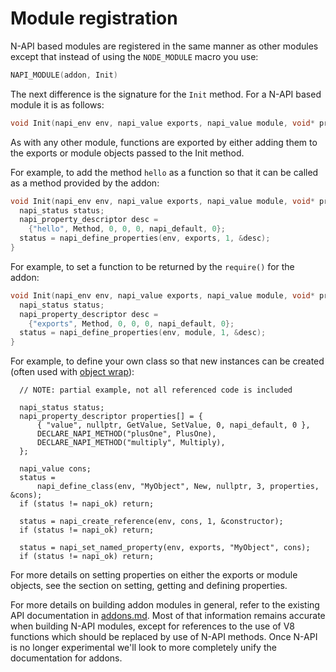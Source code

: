 # Module registration

N-API based modules are registered in the same manner as other modules
except that instead of using the `NODE_MODULE` macro you use:

```C
NAPI_MODULE(addon, Init)
```

The next difference is the signature for the `Init` method.  For a N-API
based module it is as follows:

```C
void Init(napi_env env, napi_value exports, napi_value module, void* priv);
```

As with any other module, functions are exported by either adding them to
the exports or module objects passed to the Init method.

For example, to add the method `hello` as a function so that it can be called
as a method provided by the addon:

```C
void Init(napi_env env, napi_value exports, napi_value module, void* priv) {
  napi_status status;
  napi_property_descriptor desc =
    {"hello", Method, 0, 0, 0, napi_default, 0};
  status = napi_define_properties(env, exports, 1, &desc);
}
```

For example, to set a function to be returned by the `require()` for the addon:

```C
void Init(napi_env env, napi_value exports, napi_value module, void* priv) {
  napi_status status;
  napi_property_descriptor desc =
    {"exports", Method, 0, 0, 0, napi_default, 0};
  status = napi_define_properties(env, module, 1, &desc);
}
```

For example, to define your own class so that new instances can be created
(often used with [object wrap]()):

```
  // NOTE: partial example, not all referenced code is included

  napi_status status;
  napi_property_descriptor properties[] = {
      { "value", nullptr, GetValue, SetValue, 0, napi_default, 0 },
      DECLARE_NAPI_METHOD("plusOne", PlusOne),
      DECLARE_NAPI_METHOD("multiply", Multiply),
  };

  napi_value cons;
  status =
      napi_define_class(env, "MyObject", New, nullptr, 3, properties, &cons);
  if (status != napi_ok) return;

  status = napi_create_reference(env, cons, 1, &constructor);
  if (status != napi_ok) return;

  status = napi_set_named_property(env, exports, "MyObject", cons);
  if (status != napi_ok) return;
```

For more details on setting properties on either the exports or module objects,
see the section on setting, getting and defining properties.

For more details on building addon modules in general, refer to the existing API
documentation in [addons.md](addons.md).  Most of that information remains
accurate when building N-API modules, except for references to the use
of V8 functions which should be replaced by use of N-API methods. Once N-API
is no longer experimental we'll look to more completely unify
the documentation for addons.
